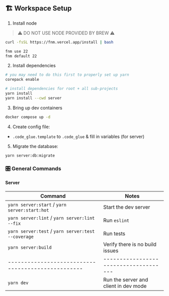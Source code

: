 ## 🏗️ Workspace Setup

1. Install node

> ⚠️ DO NOT USE NODE PROVIDED BY BREW ⚠️

```bash
curl -fsSL https://fnm.vercel.app/install | bash

fnm use 22
fnm default 22
```

2. Install dependencies

```bash
# you may need to do this first to properly set up yarn
corepack enable

# install dependencies for root + all sub-projects
yarn install
yarn install --cwd server
```

3. Bring up dev containers

```bash
docker compose up -d
```

4. Create config file:

- `.code_glue.template` to `.code_glue` & fill in variables (for server)

5. Migrate the database:

```bash
yarn server:db:migrate
```

### 🎛️ General Commands

#### Server

| Command                                            | Notes                                 |
| -------------------------------------------------- | ------------------------------------- |
| `yarn server:start` / `yarn server:start:hot`      | Start the dev server                  |
| `yarn server:lint` / `yarn server:lint --fix`      | Run `eslint`                          |
| `yarn server:test` / `yarn server:test --coverage` | Run tests                             |
| `yarn server:build`                                | Verify there is no build issues       |
| -------------------------------------------------- | ------------------------------------- |
| `yarn dev`                                         | Run the server and client in dev mode |
